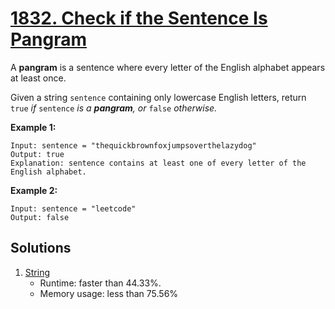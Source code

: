 # [1832. Check if the Sentence Is Pangram](https://leetcode.com/problems/check-if-the-sentence-is-pangram/)

A **pangram** is a sentence where every letter of the English alphabet appears at least once.

Given a string `sentence` containing only lowercase English letters, return `true` _if_ `sentence` _is a **pangram**, or_ `false` _otherwise._

**Example 1:**

```
Input: sentence = "thequickbrownfoxjumpsoverthelazydog"
Output: true
Explanation: sentence contains at least one of every letter of the English alphabet.
```

**Example 2:**

```
Input: sentence = "leetcode"
Output: false
```

## Solutions
1. [String](./CheckIfTheSentenceIsPangram.java)
    - Runtime: faster than 44.33%.
    - Memory usage: less than 75.56%
